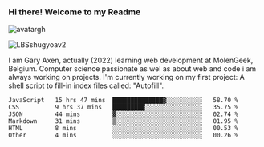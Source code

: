 ### Hi there! Welcome to my Readme 
![avatargh](https://user-images.githubusercontent.com/22075644/164934471-9e8af8ff-56fa-42c4-8061-5c7410433886.png)

![LBSshugyoav2](https://user-images.githubusercontent.com/22075644/164934218-25b846e8-bf56-4a0e-bd88-ab444310d7a8.png)



I am Gary Axen, actually (2022) learning web development at MolenGeek, Belgium.
Computer science passionate as wel as about web and code i am always working on projects.
I'm currently working on my first project: A shell script to fill-in index files called: "Autofill". 
<!--START_SECTION:waka-->

```text
JavaScript   15 hrs 47 mins  ██████████████▓░░░░░░░░░░   58.70 %
CSS          9 hrs 37 mins   █████████░░░░░░░░░░░░░░░░   35.75 %
JSON         44 mins         ▓░░░░░░░░░░░░░░░░░░░░░░░░   02.74 %
Markdown     31 mins         ▒░░░░░░░░░░░░░░░░░░░░░░░░   01.95 %
HTML         8 mins          ░░░░░░░░░░░░░░░░░░░░░░░░░   00.53 %
Other        4 mins          ░░░░░░░░░░░░░░░░░░░░░░░░░   00.26 %
```

<!--END_SECTION:waka-->

<!--
**LeBigSky/LebigSky** is a ✨ _special_ ✨ repository because its `README.md` (this file) appears on your GitHub profile.


as to get you started:

- 🔭 I’m currently working on ...
- 🌱 I’m currently learning ...
- 👯 I’m looking to collaborate on ...
- 🤔 I’m looking for help with ...
- 💬 Ask me about ...
- 📫 How to reach me: ...
- 😄 Pronouns: ...
- ⚡ Fun fact: ...
-->
